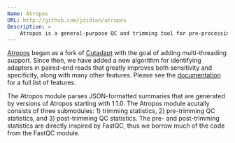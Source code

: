 ```yaml
---
Name: Atropos
URL: http://github.com/jdidion/atropos
Description: >
    Atropos is a general-purpose QC and trimming tool for pre-processing of NGS reads.
---
```


[Atropos](http://github.com/jdidion/atropos) began as a fork of [Cutadapt](https://github.com/marcelm/cutadapt) with the goal of adding multi-threading support. Since then, we have added a new algorithm for identifying adapters in paired-end reads that greatly improves both sensitivity and specificity, along with many other features. Please see the [documentation](atropos.readthedocs.io/en/latest/) for a full list of features.

The Atropos module parses JSON-formatted summaries that are generated by versions of Atropos starting with 1.1.0. The Atropos module acutally consists of three submodules: 1) trimming statistics, 2) pre-trimming QC statistics, and 3) post-trimming QC statistics. The pre- and post-trimming statistics are directly inspired by FastQC, thus we borrow much of the code from the FastQC module.

